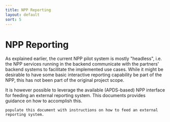 ```yaml
---
title: NPP Reporting
layout: default
sort: 5
---
```

# NPP Reporting
As explained earlier, the current NPP pilot system is mostly "headless", i.e. the NPP services running in the backend communicate with the partners' backend systems to facilitate the implemented use cases. While it might be desirable to have some basic interactive reporting capability be part of the NPP, this has not been part of the original project scope.

It is however possible to leverage the available (APDS-based) NPP interface for feeding an external reporting system. This documents provides guidance on how to accomplish this.

``` danger
populate this document with instructions on how to feed an external reporting system.
```


